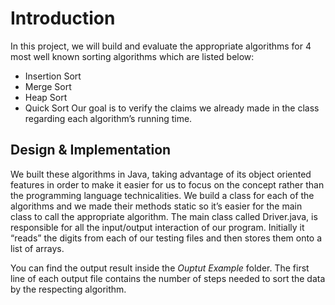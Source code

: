 # Introduction

In this project, we will build and evaluate the appropriate algorithms for 4 most well known sorting algorithms which are listed below:

* Insertion Sort
* Merge Sort
* Heap Sort
* Quick Sort
Our goal is to verify the claims we already made in the class regarding each algorithm’s running time.


## Design & Implementation

We built these algorithms in Java, taking advantage of its object oriented features in order to make it easier for us to focus on the concept rather than the programming language technicalities.
We build a class for each of the algorithms and we made their methods static so it’s easier for the main class to call the appropriate algorithm.
The main class called Driver.java, is responsible for all the input/output interaction of our program. Initially it “reads” the digits from each of our testing files and then stores them onto a list of arrays. 

You can find the output result inside the *Ouptut Example* folder. The first line of each output file contains the number of steps needed to sort the data by the respecting algorithm.
